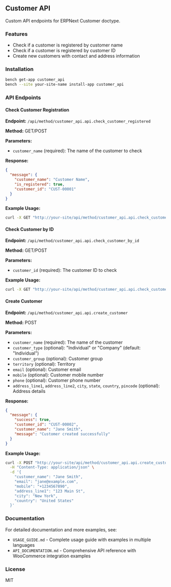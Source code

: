 ## Customer API

Custom API endpoints for ERPNext Customer doctype.

### Features

- Check if a customer is registered by customer name
- Check if a customer is registered by customer ID
- Create new customers with contact and address information

### Installation

```bash
bench get-app customer_api
bench --site your-site-name install-app customer_api
```

### API Endpoints

#### Check Customer Registration

**Endpoint:** `/api/method/customer_api.api.check_customer_registered`

**Method:** GET/POST

**Parameters:**
- `customer_name` (required): The name of the customer to check

**Response:**
```json
{
  "message": {
    "customer_name": "Customer Name",
    "is_registered": true,
    "customer_id": "CUST-00001"
  }
}
```

**Example Usage:**
```bash
curl -X GET "http://your-site/api/method/customer_api.api.check_customer_registered?customer_name=John%20Doe"
```

#### Check Customer by ID

**Endpoint:** `/api/method/customer_api.api.check_customer_by_id`

**Method:** GET/POST

**Parameters:**
- `customer_id` (required): The customer ID to check

**Example Usage:**
```bash
curl -X GET "http://your-site/api/method/customer_api.api.check_customer_by_id?customer_id=CUST-00001"
```

#### Create Customer

**Endpoint:** `/api/method/customer_api.api.create_customer`

**Method:** POST

**Parameters:**
- `customer_name` (required): The name of the customer
- `customer_type` (optional): "Individual" or "Company" (default: "Individual")
- `customer_group` (optional): Customer group
- `territory` (optional): Territory
- `email` (optional): Customer email
- `mobile` (optional): Customer mobile number
- `phone` (optional): Customer phone number
- `address_line1`, `address_line2`, `city`, `state`, `country`, `pincode` (optional): Address details

**Response:**
```json
{
  "message": {
    "success": true,
    "customer_id": "CUST-00002",
    "customer_name": "Jane Smith",
    "message": "Customer created successfully"
  }
}
```

**Example Usage:**
```bash
curl -X POST "http://your-site/api/method/customer_api.api.create_customer" \
  -H "Content-Type: application/json" \
  -d '{
    "customer_name": "Jane Smith",
    "email": "jane@example.com",
    "mobile": "+1234567890",
    "address_line1": "123 Main St",
    "city": "New York",
    "country": "United States"
  }'
```

### Documentation

For detailed documentation and more examples, see:
- `USAGE_GUIDE.md` - Complete usage guide with examples in multiple languages
- `API_DOCUMENTATION.md` - Comprehensive API reference with WooCommerce integration examples

### License

MIT


